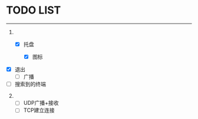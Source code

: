 # TODO LIST

---

1. - [x] 托盘

     - [x] 图标
- [x] 退出
     - [ ] 广播
- [ ] 搜索到的终端

2. - [ ] UDP广播+接收
   - [ ] TCP建立连接
